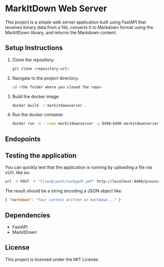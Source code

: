 # MarkItDown Web Server

This project is a simple web server application built using FastAPI that receives binary data from a file, converts it to Markdown format using the MarkItDown library, and returns the Markdown content.

## Setup Instructions

1. Clone the repository:

   ```bash
   git clone <repository-url>
   ```

1. Navigate to the project directory:

   ```bash
   cd <the folder where you cloned the repo>
   ```

1. Build the docker image

   ```bash
   docker build -t markitdownserver .
   ```

1. Run the docker container

   ```bash
   docker run -d --name markitdownserver -p 8490:8490 markitdownserver
   ```

## Endopoints

## Testing the application

You can quickly test that the application is running by uploading a file via cUrl, like so:

```sh
url -X POST -F "file=@;path/to/mypdf.pdf" http://localhost:8490/process_file
```

The result should be a string encoding a JSON object like:

```json
{ "markdown": "Your content written in markdown..." }
```

## Dependencies

- FastAPI
- MarkItDown

## License

This project is licensed under the MIT License.
